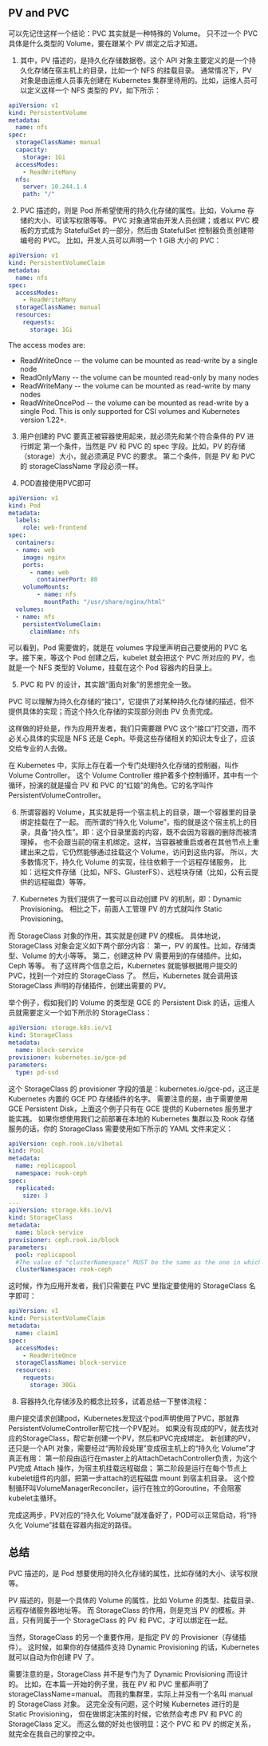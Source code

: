
## PV and PVC
可以先记住这样一个结论：PVC 其实就是一种特殊的 Volume。
只不过一个 PVC 具体是什么类型的 Volume，要在跟某个 PV 绑定之后才知道。

1. 其中，PV 描述的，是持久化存储数据卷。这个 API 对象主要定义的是一个持久化存储在宿主机上的目录，比如一个 NFS 的挂载目录。
通常情况下，PV 对象是由运维人员事先创建在 Kubernetes 集群里待用的。比如，运维人员可以定义这样一个 NFS 类型的 PV，如下所示：
```yaml
apiVersion: v1
kind: PersistentVolume
metadata:
  name: nfs
spec:
  storageClassName: manual
  capacity:
    storage: 1Gi
  accessModes:
    - ReadWriteMany
  nfs:
    server: 10.244.1.4
    path: "/"
```

2. PVC 描述的，则是 Pod 所希望使用的持久化存储的属性。比如，Volume 存储的大小、可读写权限等等。
PVC 对象通常由开发人员创建；或者以 PVC 模板的方式成为 StatefulSet 的一部分，然后由 StatefulSet 控制器负责创建带编号的 PVC。
比如，开发人员可以声明一个 1 GiB 大小的 PVC：
```yaml
apiVersion: v1
kind: PersistentVolumeClaim
metadata:
  name: nfs
spec:
  accessModes:
    - ReadWriteMany
  storageClassName: manual
  resources:
    requests:
      storage: 1Gi
```
The access modes are:
- ReadWriteOnce -- the volume can be mounted as read-write by a single node
- ReadOnlyMany -- the volume can be mounted read-only by many nodes
- ReadWriteMany -- the volume can be mounted as read-write by many nodes
- ReadWriteOncePod -- the volume can be mounted as read-write by a single Pod. This is only supported for CSI volumes and Kubernetes version 1.22+.


3. 用户创建的 PVC 要真正被容器使用起来，就必须先和某个符合条件的 PV 进行绑定
第一个条件，当然是 PV 和 PVC 的 spec 字段。比如，PV 的存储（storage）大小，就必须满足 PVC 的要求。
第二个条件，则是 PV 和 PVC 的 storageClassName 字段必须一样。

4. POD直接使用PVC即可
```yaml
apiVersion: v1
kind: Pod
metadata:
  labels:
    role: web-frontend
spec:
  containers:
  - name: web
    image: nginx
    ports:
      - name: web
        containerPort: 80
    volumeMounts:
        - name: nfs
          mountPath: "/usr/share/nginx/html"
  volumes:
  - name: nfs
    persistentVolumeClaim:
      claimName: nfs
```
可以看到，Pod 需要做的，就是在 volumes 字段里声明自己要使用的 PVC 名字。接下来，等这个 Pod 创建之后，kubelet 就会把这个 PVC 所对应的 PV，也就是一个 NFS 类型的 Volume，挂载在这个 Pod 容器内的目录上。


5. PVC 和 PV 的设计，其实跟“面向对象”的思想完全一致。

PVC 可以理解为持久化存储的“接口”，它提供了对某种持久化存储的描述，但不提供具体的实现；而这个持久化存储的实现部分则由 PV 负责完成。

这样做的好处是，作为应用开发者，我们只需要跟 PVC 这个“接口”打交道，而不必关心具体的实现是 NFS 还是 Ceph。毕竟这些存储相关的知识太专业了，应该交给专业的人去做。

在 Kubernetes 中，实际上存在着一个专门处理持久化存储的控制器，叫作 Volume Controller。
这个 Volume Controller 维护着多个控制循环，其中有一个循环，扮演的就是撮合 PV 和 PVC 的“红娘”的角色。它的名字叫作 PersistentVolumeController。

6. 所谓容器的 Volume，其实就是将一个宿主机上的目录，跟一个容器里的目录绑定挂载在了一起。
而所谓的“持久化 Volume”，指的就是这个宿主机上的目录，具备“持久性”。即：这个目录里面的内容，既不会因为容器的删除而被清理掉，
也不会跟当前的宿主机绑定。这样，当容器被重启或者在其他节点上重建出来之后，它仍然能够通过挂载这个 Volume，访问到这些内容。
所以，大多数情况下，持久化 Volume 的实现，往往依赖于一个远程存储服务，
比如：远程文件存储（比如，NFS、GlusterFS）、远程块存储（比如，公有云提供的远程磁盘）等等。

7. Kubernetes 为我们提供了一套可以自动创建 PV 的机制，即：Dynamic Provisioning。
相比之下，前面人工管理 PV 的方式就叫作 Static Provisioning。 

而 StorageClass 对象的作用，其实就是创建 PV 的模板。
具体地说，StorageClass 对象会定义如下两个部分内容：
第一，PV 的属性。比如，存储类型、Volume 的大小等等。
第二，创建这种 PV 需要用到的存储插件。比如，Ceph 等等。
有了这样两个信息之后，Kubernetes 就能够根据用户提交的 PVC，找到一个对应的 StorageClass 了。
然后，Kubernetes 就会调用该 StorageClass 声明的存储插件，创建出需要的 PV。

举个例子，假如我们的 Volume 的类型是 GCE 的 Persistent Disk 的话，运维人员就需要定义一个如下所示的 StorageClass：
```yaml
apiVersion: storage.k8s.io/v1
kind: StorageClass
metadata:
  name: block-service
provisioner: kubernetes.io/gce-pd
parameters:
  type: pd-ssd
```
这个 StorageClass 的 provisioner 字段的值是：kubernetes.io/gce-pd，这正是 Kubernetes 内置的 GCE PD 存储插件的名字。
需要注意的是，由于需要使用 GCE Persistent Disk，上面这个例子只有在 GCE 提供的 Kubernetes 服务里才能实践。
如果你想使用我们之前部署在本地的 Kubernetes 集群以及 Rook 存储服务的话，你的 StorageClass 需要使用如下所示的 YAML 文件来定义：
```yaml
apiVersion: ceph.rook.io/v1beta1
kind: Pool
metadata:
  name: replicapool
  namespace: rook-ceph
spec:
  replicated:
    size: 3
---
apiVersion: storage.k8s.io/v1
kind: StorageClass
metadata:
  name: block-service
provisioner: ceph.rook.io/block
parameters:
  pool: replicapool
  #The value of "clusterNamespace" MUST be the same as the one in which your rook cluster exist
  clusterNamespace: rook-ceph
```
这时候，作为应用开发者，我们只需要在 PVC 里指定要使用的 StorageClass 名字即可：
```yaml
apiVersion: v1
kind: PersistentVolumeClaim
metadata:
  name: claim1
spec:
  accessModes:
    - ReadWriteOnce
  storageClassName: block-service
  resources:
    requests:
      storage: 30Gi
```

8. 容器持久化存储涉及的概念比较多，试着总结一下整体流程：

用户提交请求创建pod，Kubernetes发现这个pod声明使用了PVC，那就靠PersistentVolumeController帮它找一个PV配对。
如果没有现成的PV，就去找对应的StorageClass，帮它新创建一个PV，然后和PVC完成绑定。
新创建的PV，还只是一个API 对象，需要经过“两阶段处理”变成宿主机上的“持久化 Volume”才真正有用：
第一阶段由运行在master上的AttachDetachController负责，为这个PV完成 Attach 操作，为宿主机挂载远程磁盘；
第二阶段是运行在每个节点上kubelet组件的内部，把第一步attach的远程磁盘 mount 到宿主机目录。
这个控制循环叫VolumeManagerReconciler，运行在独立的Goroutine，不会阻塞kubelet主循环。

完成这两步，PV对应的“持久化 Volume”就准备好了，POD可以正常启动，将“持久化 Volume”挂载在容器内指定的路径。


## 总结
PVC 描述的，是 Pod 想要使用的持久化存储的属性，比如存储的大小、读写权限等。

PV 描述的，则是一个具体的 Volume 的属性，比如 Volume 的类型、挂载目录、远程存储服务器地址等。
而 StorageClass 的作用，则是充当 PV 的模板。并且，只有同属于一个 StorageClass 的 PV 和 PVC，才可以绑定在一起。

当然，StorageClass 的另一个重要作用，是指定 PV 的 Provisioner（存储插件）。
这时候，如果你的存储插件支持 Dynamic Provisioning 的话，Kubernetes 就可以自动为你创建 PV 了。

需要注意的是，StorageClass 并不是专门为了 Dynamic Provisioning 而设计的。
比如，在本篇一开始的例子里，我在 PV 和 PVC 里都声明了 storageClassName=manual。
而我的集群里，实际上并没有一个名叫 manual 的 StorageClass 对象。
这完全没有问题，这个时候 Kubernetes 进行的是 Static Provisioning，
但在做绑定决策的时候，它依然会考虑 PV 和 PVC 的 StorageClass 定义。
而这么做的好处也很明显：这个 PVC 和 PV 的绑定关系，就完全在我自己的掌控之中。
